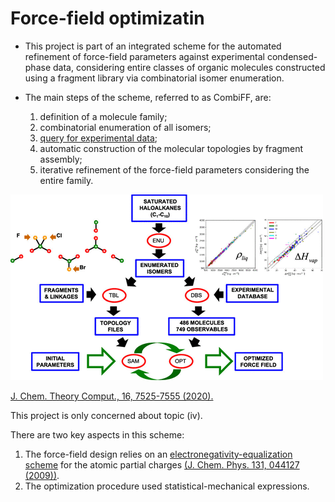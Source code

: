 # Force-field optimizatin

* This project is part of an integrated scheme for the automated refinement of force-field parameters 
against experimental condensed-phase data,
considering entire classes of organic molecules
constructed using a fragment library via combinatorial isomer enumeration.

* The main steps of the scheme, referred to as CombiFF, are:

  1. definition of a molecule family;
  2. combinatorial enumeration of all isomers;
  3. [query for experimental data](https://github.com/oliveirampo/combiff);
  4. automatic construction of the molecular topologies by fragment assembly;
  5. iterative refinement of the force-field parameters considering the entire family.
  
![](/images/TOC.gif)

[J. Chem. Theory Comput., 16, 7525-​7555 (2020).](https://pubs.acs.org/doi/10.1021/acs.jctc.0c00683)

This project is only concerned about topic (iv).

There are two key aspects in this scheme:

  1. The force-field design relies on an [electronegativity-equalization scheme](https://github.com/oliveirampo/opt/blob/master/scr/EEM.py)
for the atomic partial charges [(J. Chem. Phys. 131, 044127 (2009))](https://aip.scitation.org/doi/10.1063/1.3187034).
  2. The optimization procedure used statistical-mechanical expressions.
